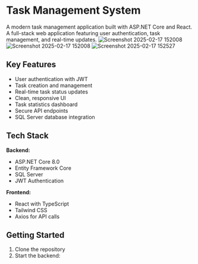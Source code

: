# Task Management System

A modern task management application built with ASP.NET Core and React. A full-stack web application featuring user authentication, task management, and real-time updates.
![Screenshot 2025-02-17 152008](https://github.com/user-attachments/assets/ec221109-0020-460a-84d4-7ff9d13abe84)
![Screenshot 2025-02-17 152008](https://github.com/user-attachments/assets/8abfaf47-47d4-4813-9221-609b909f8b35)
![Screenshot 2025-02-17 152527](https://github.com/user-attachments/assets/acc786af-3172-4fc8-a2c3-688668da1ca4)

## Key Features

- User authentication with JWT
- Task creation and management
- Real-time task status updates
- Clean, responsive UI
- Task statistics dashboard
- Secure API endpoints
- SQL Server database integration

## Tech Stack

**Backend:**
- ASP.NET Core 8.0
- Entity Framework Core
- SQL Server
- JWT Authentication

**Frontend:**
- React with TypeScript
- Tailwind CSS
- Axios for API calls

## Getting Started

1. Clone the repository
2. Start the backend:
